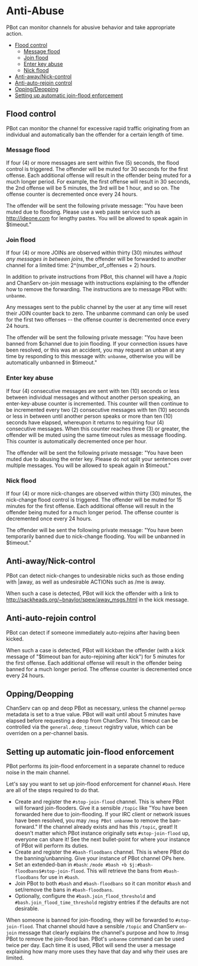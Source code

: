 # Anti-Abuse

PBot can monitor channels for abusive behavior and take appropriate action.

<!-- md-toc-begin -->
* [Flood control](#flood-control)
  * [Message flood](#message-flood)
  * [Join flood](#join-flood)
  * [Enter key abuse](#enter-key-abuse)
  * [Nick flood](#nick-flood)
* [Anti-away/Nick-control](#anti-awaynick-control)
* [Anti-auto-rejoin control](#anti-auto-rejoin-control)
* [Opping/Deopping](#oppingdeopping)
* [Setting up automatic join-flood enforcement](#setting-up-automatic-join-flood-enforcement)
<!-- md-toc-end -->

## Flood control
PBot can monitor the channel for excessive rapid traffic originating from an individual and automatically ban the offender for a certain length of time.

### Message flood
If four (4) or more messages are sent within five (5) seconds, the flood control is triggered.  The offender will be muted for 30 seconds for the first offense.  Each additional offense will result in the offender being muted for a much longer period.  For example, the first offense will result in 30 seconds, the 2nd offense will be 5 minutes, the 3rd will be 1 hour, and so on.  The offense counter is decremented once every 24 hours.

The offender will be sent the following private message: "You have been muted due to flooding.  Please use a web paste service such as http://ideone.com for lengthy pastes.  You will be allowed to speak again in $timeout."

### Join flood
If four (4) or more JOINs are observed within thirty (30) minutes *without any messages in between joins*, the offender will be forwarded to another channel for a limited time: 2^(number_of_offenses + 2) hours.

In addition to private instructions from PBot, this channel will have a /topic and ChanServ on-join message with instructions explaining to the offender how to remove the forwarding.  The instructions are to message PBot with: `unbanme`.

Any messages sent to the public channel by the user at any time will reset their JOIN counter back to zero.  The unbanme command can only be used for the first two offenses -- the offense counter is decremented once every 24 hours.

The offender will be sent the following private message: "You have been banned from $channel due to join flooding.  If your connection issues have been resolved, or this was an accident, you may request an unban at any time by responding to this message with: `unbanme`, otherwise you will be automatically unbanned in $timeout."

### Enter key abuse
If four (4) consecutive messages are sent with ten (10) seconds or less between individual messages and without another person speaking, an enter-key-abuse counter is incremented.  This counter will then continue to be incremented every two (2) consecutive messages with ten (10) seconds or less in between until another person speaks or more than ten (10) seconds have elapsed, whereupon it returns to requiring four (4) consecutive messages.  When this counter reaches three (3) or greater, the offender will be muted using the same timeout rules as message flooding.  This counter is automatically decremented once per hour.

The offender will be sent the following private message: "You have been muted due to abusing the enter key.  Please do not split your sentences over multiple messages.  You will be allowed to speak again in $timeout."

### Nick flood
If four (4) or more nick-changes are observed within thirty (30) minutes, the nick-change flood control is triggered.  The offender will be muted for 15 minutes for the first offense.  Each additional offense will result in the offender being muted for a much longer period.  The offense counter is decremented once every 24 hours.

The offender will be sent the following private message: "You have been temporarily banned due to nick-change flooding.  You will be unbanned in $timeout."

## Anti-away/Nick-control
PBot can detect nick-changes to undesirable nicks such as those ending with |away, as well as undesirable ACTIONs such as /me is away.

When such a case is detected, PBot will kick the offender with a link to http://sackheads.org/~bnaylor/spew/away_msgs.html in the kick message.

## Anti-auto-rejoin control
PBot can detect if someone immediately auto-rejoins after having been kicked.

When such a case is detected, PBot will kickban the offender (with a kick message of "$timeout ban for auto-rejoining after kick") for 5 minutes for the first offense. Each additional offense will result in the offender being banned for a much longer period. The offense counter is decremented once every 24 hours.

## Opping/Deopping
ChanServ can op and deop PBot as necessary, unless the channel `permop` metadata is set to a true value. PBot will wait until about 5 minutes have elapsed before requesting a deop from ChanServ. This timeout can be controlled via the `general.deop_timeout` registry value, which can be overriden on a per-channel basis.

## Setting up automatic join-flood enforcement
PBot performs its join-flood enforcement in a separate channel to reduce noise in the main channel.

Let's say you want to set up join-flood enforcement for channel `#bash`. Here are all of the steps required to do that.

* Create and register the `#stop-join-flood` channel. This is where PBot will forward join-flooders. Give it a sensible `/topic` like "You have been forwarded here due to join-flooding. If your IRC client or network issues have been resolved, you may `/msg PBot unbanme` to remove the ban-forward." If the channel already exists and has this `/topic`, great! It doesn't matter which PBot instance originally sets `#stop-join-flood` up, everyone can share it! See the next bullet-point for where your instance of PBot will perform its duties.
* Create and register the `#bash-floodbans` channel. This is where PBot do the banning/unbanning. Give your instance of PBot channel OPs here.
* Set an extended-ban in `#bash`: `/mode #bash +b $j:#bash-floodbans$#stop-join-flood`. This will retrieve the bans from `#bash-floodbans` for use in `#bash`.
* Join PBot to both `#bash` and `#bash-floodbans` so it can monitor `#bash` and set/remove the bans in `#bash-floodbans`.
* Optionally, configure the `#bash.join_flood_threshold` and `#bash.join_flood_time_threshold` registry entries if the defaults are not desirable.

When someone is banned for join-flooding, they will be forwarded to `#stop-join-flood`. That channel should have a sensible `/topic` and ChanServ `on-join` message that clearly explains the channel's purpose and how to /msg PBot to remove the join-flood ban. PBot's `unbanme` command can be used twice per day. Each time it is used, PBot will send the user a message explaining how many more uses they have that day and why their uses are limited.
